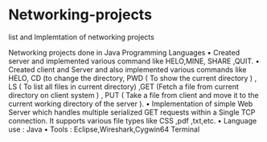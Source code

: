 # Networking-projects
list and Implemtation of networking projects

Networking projects done in Java Programming Languages
•	Created  server and implemented various command like HELO,MINE, SHARE ,QUIT.
•	Created  client and  Server and also implemented various commands like HELO, CD (to change the directory, PWD (  To show the current directory ) , LS ( To list all files in current directory) ,GET (Fetch a file from current directory on client system ) , PUT ( Take a file from client and move it to the current working directory of the server ).
•	 Implementation of simple Web Server which handles multiple serialized GET requests within a Single TCP connection. It supports various file types like CSS ,pdf ,txt,etc.
•	Language use : Java
•	Tools : Eclipse,Wireshark,Cygwin64 Terminal
